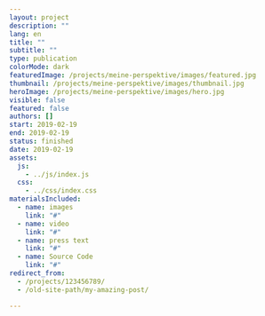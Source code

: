 ```yaml
---
layout: project
description: ""
lang: en
title: ""
subtitle: ""
type: publication
colorMode: dark
featuredImage: /projects/meine-perspektive/images/featured.jpg
thumbnail: /projects/meine-perspektive/images/thumbnail.jpg
heroImage: /projects/meine-perspektive/images/hero.jpg
visible: false
featured: false
authors: []
start: 2019-02-19
end: 2019-02-19
status: finished
date: 2019-02-19
assets:
  js:
    - ../js/index.js
  css:
    - ../css/index.css
materialsIncluded:
  - name: images
    link: "#"
  - name: video
    link: "#"
  - name: press text
    link: "#"
  - name: Source Code
    link: "#"
redirect_from:
  - /projects/123456789/
  - /old-site-path/my-amazing-post/

---
```

